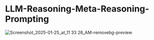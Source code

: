 # LLM-Reasoning-Meta-Reasoning-Prompting

![Screenshot_2025-01-25_at_11 33 26_AM-removebg-preview](https://github.com/user-attachments/assets/6610a2c2-212c-4066-9966-cb213278e4ac)

